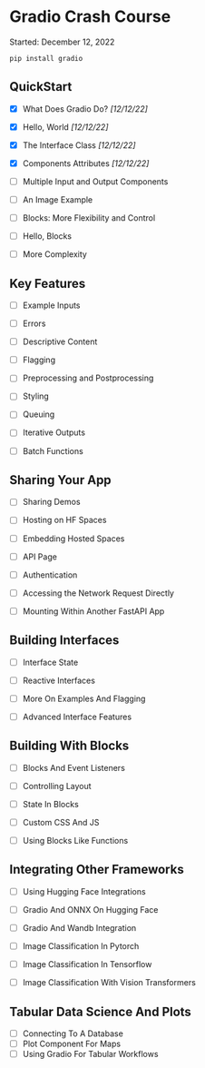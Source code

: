 # Gradio Crash Course
Started: December 12, 2022

```cmd
pip install gradio
```
## QuickStart
- [x] What Does Gradio Do? *[12/12/22]*
- [x] Hello, World *[12/12/22]*
- [x] The Interface Class *[12/12/22]*
- [x] Components Attributes *[12/12/22]*
- [ ] Multiple Input and Output Components
- [ ] An Image Example
- [ ] Blocks: More Flexibility and Control
- [ ] Hello, Blocks
- [ ] More Complexity


## Key Features
- [ ] Example Inputs
- [ ] Errors
- [ ] Descriptive Content
- [ ] Flagging
- [ ] Preprocessing and Postprocessing
- [ ] Styling
- [ ] Queuing
- [ ] Iterative Outputs
- [ ] Batch Functions


## Sharing Your App
- [ ] Sharing Demos
- [ ] Hosting on HF Spaces
- [ ] Embedding Hosted Spaces
- [ ] API Page
- [ ] Authentication
- [ ] Accessing the Network Request Directly
- [ ] Mounting Within Another FastAPI App


## Building Interfaces
- [ ] Interface State
- [ ] Reactive Interfaces
- [ ] More On Examples And Flagging
- [ ] Advanced Interface Features


## Building With Blocks
- [ ] Blocks And Event Listeners
- [ ] Controlling Layout
- [ ] State In Blocks
- [ ] Custom CSS And JS
- [ ] Using Blocks Like Functions


## Integrating Other Frameworks
- [ ] Using Hugging Face Integrations
- [ ] Gradio And ONNX On Hugging Face
- [ ] Gradio And Wandb Integration
- [ ] Image Classification In Pytorch
- [ ] Image Classification In Tensorflow
- [ ] Image Classification With Vision Transformers


## Tabular Data Science And Plots
- [ ] Connecting To A Database
- [ ] Plot Component For Maps
- [ ] Using Gradio For Tabular Workflows